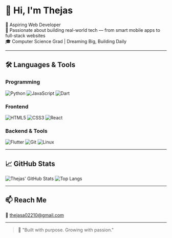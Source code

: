 # 👋 Hi, I'm Thejas

🎯 Aspiring Web Developer  
🚀 Passionate about building real-world tech — from smart mobile apps to full-stack websites  
🎓 Computer Science Grad | Dreaming Big, Building Daily

---

## 🛠️ Languages & Tools

### Programming

![Python](https://img.shields.io/badge/-Python-3776AB?style=flat&logo=python&logoColor=white)
![JavaScript](https://img.shields.io/badge/-JavaScript-F7DF1E?style=flat&logo=javascript&logoColor=black)
![Dart](https://img.shields.io/badge/-Dart-0175C2?style=flat&logo=dart&logoColor=white)

### Frontend

![HTML5](https://img.shields.io/badge/-HTML5-E34F26?style=flat&logo=html5&logoColor=white)
![CSS3](https://img.shields.io/badge/-CSS3-1572B6?style=flat&logo=css3&logoColor=white)
![React](https://img.shields.io/badge/-React-61DAFB?style=flat&logo=react&logoColor=black)

### Backend & Tools

![Flutter](https://img.shields.io/badge/-Flutter-02569B?style=flat&logo=flutter&logoColor=white)
![Git](https://img.shields.io/badge/-Git-F05032?style=flat&logo=git&logoColor=white)
![Linux](https://img.shields.io/badge/-Linux-FCC624?style=flat&logo=linux&logoColor=black)

---

## 📈 GitHub Stats

![Thejas' GitHub Stats](https://github-readme-stats.vercel.app/api?username=thejas2246&show_icons=true&theme=radical)
![Top Langs](https://github-readme-stats.vercel.app/api/top-langs/?username=thejas2246&layout=compact&theme=radical)

---

## 📫 Reach Me

📧 thejasa02210@gmail.com

---

> 💬 "Built with purpose. Growing with passion."
